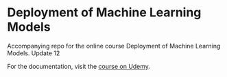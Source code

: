 # Deployment of Machine Learning Models
Accompanying repo for the online course Deployment of Machine Learning Models.
Update 12

For the documentation, visit the [course on Udemy](https://www.udemy.com/deployment-of-machine-learning-models/?couponCode=TIDREPO).
